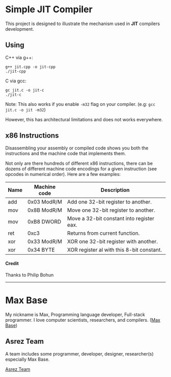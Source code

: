 # Simple JIT Compiler

This project is designed to illustrate the mechanism used in **JIT** compilers development.

## Using

C++ via g++:

```
g++ jit.cpp -o jit-cpp
./jit-cpp
```

C via gcc:

```
gc jit.c -o jit-c
./jit-c
```

Note: This also works if you enable `-m32` flag on your compiler. (e.g: `gcc jit.c -o jit -m32`)

However, this has architectural limitations and does not works everywhere.

## x86 Instructions

Disassembling your assembly or compiled code shows you both the instructions and the machine code that implements them. 

Not only are there hundreds of different x86 instructions, there can be dozens of different machine code encodings for a given instruction (see opcodes in numerical order).  Here are a few examples:

Name | Machine code | Description
-------- | ------------ | -------------
add | 0x03 ModR/M |	Add one 32-bit register to another.
mov |	0x8B ModR/M |	Move one 32-bit register to another.
mov |	0xB8 DWORD |	Move a 32-bit constant into register eax.
ret |	0xc3 | 	Returns from current function.
xor | 	0x33 ModR/M |	XOR one 32-bit register with another.
xor | 	0x34 BYTE |	XOR register al with this 8-bit constant.
  
#### Credit

Thanks to Philip Bohun

---------

# Max Base

My nickname is Max, Programming language developer, Full-stack programmer. I love computer scientists, researchers, and compilers. ([Max Base](https://maxbase.org/))

## Asrez Team

A team includes some programmer, developer, designer, researcher(s) especially Max Base.

[Asrez Team](https://www.asrez.com/)
